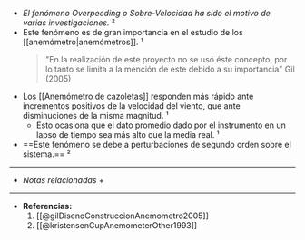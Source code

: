 + *El fenómeno Overpeeding o Sobre-Velocidad ha sido el motivo de varias investigaciones.* ²
+ Este fenómeno es de gran importancia en el estudio de los [[anemómetro|anemómetros]]. ¹
	> "En la realización de este proyecto no se usó éste concepto, por lo tanto se limita a la mención de este debido a su importancia" Gil (2005)
+ Los [[Anemómetro de cazoletas]] responden más rápido ante incrementos positivos de la velocidad del viento, que ante disminuciones de la misma magnitud. ¹
	+ Esto ocasiona que el dato promedio dado por el instrumento en un lapso de tiempo sea más alto que la media real. ¹
+ ==Este fenómeno se debe a perturbaciones de segundo orden sobre el sistema.== ²


---
+ *Notas relacionadas*
	+ 

---
+ **Referencias:**
	1.  [[@gilDisenoConstruccionAnemometro2005]]
	2. [[@kristensenCupAnemometerOther1993]]
